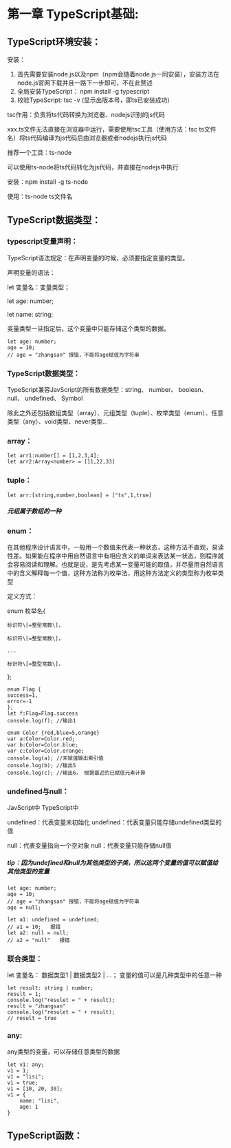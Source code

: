 # 第一章 TypeScript基础:

## TypeScript环境安装：

安装：

1. 首先需要安装node.js以及npm（npm会随着node.js一同安装），安装方法在node.js官网下载并且一路下一步即可，不在此赘述
2. 全局安装TypeScript： npm install -g typescript
3. 校验TypeScript: tsc -v \(显示出版本号，即ts已安装成功\)

tsc作用：负责将ts代码转换为浏览器、nodejs识别的js代码

xxx.ts文件无法直接在浏览器中运行，需要使用tsc工具（使用方法：tsc  ts文件名）将ts代码编译为js代码后由浏览器或者nodejs执行js代码

推荐一个工具：ts-node

可以使用ts-node将ts代码转化为js代码，并直接在nodejs中执行

安装：npm install -g ts-node

使用：ts-node ts文件名

## TypeScript数据类型：

### typescript变量声明：

TypeScript语法规定：在声明变量的时候，必须要指定变量的类型。

声明变量的语法：

let 变量名：变量类型；

let age: number;

let name: string;

变量类型一旦指定后，这个变量中只能存储这个类型的数据。

```
let age: number;
age = 10;
// age = "zhangsan" 报错，不能将age赋值为字符串
```

### TypeScript数据类型：

TypeScript兼容JavScript的所有数据类型：string、 number、 boolean、 null、 undefined、 Symbol

除此之外还包括数组类型（array）、元组类型（tuple）、枚举类型（enum）、任意类型（any）、void类型、never类型...

### array：

```
let arr1:number[] = [1,2,3,4];
let arr2:Array<number> = [11,22,33]
```

### tuple：

```
let arr:[string,number,boolean] = ["ts",1,true]
```

##### 元组属于数组的一种

### enum：

在其他程序设计语言中，一般用一个数值来代表一种状态，这种方法不直观，易读性差。如果能在程序中用自然语言中有相应含义的单词来表达某一状态，则程序就会容易阅读和理解。也就是说，是先考虑某一变量可能的取值，并尽量用自然语言中的含义解释每一个值，这种方法称为枚举法，用这种方法定义的类型称为枚举类型

定义方式：

enum 枚举名{

```
标识符\[=整型常数\]，

标识符\[=整型常数\]，

...

标识符\[=整型常数\]，
```

};

```
enum Flag {
success=1, 
error=-1
};
let f:Flag=Flag.success
console.log(f); //输出1
```

```
enum Color {red,blue=5,orange}
var a:Color=Color.red;
var b:Color=Color.blue;
var c:Color=Color.orange;
console.log(a); //未赋值输出索引值
console.log(b); //输出5
console.log(c); //输出6， 根据最近的已赋值元素计算
```

### undefined与null：

JavScript中                                                                        TypeScript中

undefined：代表变量未初始化                                         undefined：代表变量只能存储undefined类型的值

null：代表变量指向一个空对象                                        null：代表变量只能存储null值

##### tip：因为undefined和null为其他类型的子类，所以这两个变量的值可以赋值给其他类型的变量

```
let age: number;
age = 10;
// age = "zhangsan" 报错，不能将age赋值为字符串
age = null;

let a1: undefined = undefined;
// a1 = 10;   报错
let a2: null = null;
// a2 = "null"   报错
```

### 联合类型：

let 变量名： 数据类型1 \| 数据类型2 \|  ...；      变量的值可以是几种类型中的任意一种

```
let result: string | number;
result = 1;
console.log("resulet = " + result);
result = "zhangsan"
console.log("resulet = " + result);
// result = true
```

### any:

any类型的变量，可以存储任意类型的数据

```
let v1: any;
v1 = 1;
v1 = "lisi";
v1 = true;
v1 = [10, 20, 30];
v1 = {
    name: "lisi",
    age: 1
}
```

## TypeScript函数：



